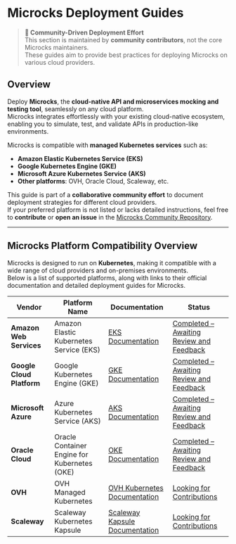 # Microcks Deployment Guides  

> **🚀 Community-Driven Deployment Effort**  
> This section is maintained by **community contributors**, not the core Microcks maintainers.  
> These guides aim to provide best practices for deploying Microcks on various cloud providers.  

## Overview  

Deploy **Microcks**, the **cloud-native API and microservices mocking and testing tool**, seamlessly on any cloud platform.  
Microcks integrates effortlessly with your existing cloud-native ecosystem, enabling you to simulate, test, and validate APIs in production-like environments.  

Microcks is compatible with **managed Kubernetes services** such as:  

- **Amazon Elastic Kubernetes Service (EKS)**  
- **Google Kubernetes Engine (GKE)**  
- **Microsoft Azure Kubernetes Service (AKS)**  
- **Other platforms**: OVH, Oracle Cloud, Scaleway, etc.  

This guide is part of a **collaborative community effort** to document deployment strategies for different cloud providers.  
If your preferred platform is not listed or lacks detailed instructions, feel free to **contribute** or **open an issue** in the [Microcks Community Repository](https://github.com/microcks/community).  

---

## Microcks Platform Compatibility Overview  

Microcks is designed to run on **Kubernetes**, making it compatible with a wide range of cloud providers and on-premises environments.  
Below is a list of supported platforms, along with links to their official documentation and detailed deployment guides for Microcks.  

| Vendor                     | Platform Name                          | Documentation                                                                                     | Status                                   |
|----------------------------|----------------------------------------|--------------------------------------------------------------------------------------------------|------------------------------------------|
| **Amazon Web Services**    | Amazon Elastic Kubernetes Service (EKS) | [EKS Documentation](https://docs.aws.amazon.com/eks/latest/userguide/getting-started.html)       | [Completed – Awaiting Review and Feedback](https://github.com/microcks/community/tree/main/install/aws)   |
| **Google Cloud Platform**  | Google Kubernetes Engine (GKE)          | [GKE Documentation](https://cloud.google.com/kubernetes-engine/docs/quickstart)                  | [Completed – Awaiting Review and Feedback](https://github.com/microcks/community/tree/main/install/gcp)   |
| **Microsoft Azure**        | Azure Kubernetes Service (AKS)          | [AKS Documentation](https://learn.microsoft.com/en-us/azure/aks/)                                | [Completed – Awaiting Review and Feedback](https://github.com/microcks/community/tree/main/install/azure)            |
| **Oracle Cloud**           | Oracle Container Engine for Kubernetes (OKE) | [OKE Documentation](https://docs.oracle.com/en-us/iaas/Content/ContEng/Concepts/contengoverview.htm) | [Completed – Awaiting Review and Feedback](https://github.com/microcks/community/tree/main/install/oracle)              |
| **OVH**                    | OVH Managed Kubernetes                  | [OVH Kubernetes Documentation](https://docs.ovh.com/gb/en/kubernetes/)                           | [Looking for Contributions](https://github.com/microcks/community/tree/main/install/ovh)                 |
| **Scaleway**               | Scaleway Kubernetes Kapsule             | [Scaleway Kapsule Documentation](https://www.scaleway.com/en/docs/containers/kapsule/)           | [Looking for Contributions](https://github.com/microcks/community/tree/main/install/scaleway)            |
